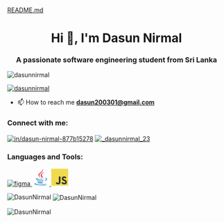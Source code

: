 
[README.md](https://github.com/DasunNirmal/DasunNirmal/files/13726602/README.md)
<h1 align="center">Hi 👋, I'm Dasun Nirmal</h1>
<h3 align="center">A passionate software engineering student from Sri Lanka</h3>

<p align="left"> <img src="https://komarev.com/ghpvc/?username=dasunnirmal&label=Profile%20views&color=0e75b6&style=flat" alt="dasunnirmal" /> </p>

<p align="left"> <a href="https://github.com/ryo-ma/github-profile-trophy"><img src="https://github-profile-trophy.vercel.app/?username=dasunnirmal" alt="dasunnirmal" /></a> </p>

- 📫 How to reach me **dasun200301@gmail.com**

<h3 align="left">Connect with me:</h3>
<p align="left">
<a href="https://linkedin.com/in/in/dasun-nirmal-877b15278" target="blank"><img align="center" src="https://raw.githubusercontent.com/rahuldkjain/github-profile-readme-generator/master/src/images/icons/Social/linked-in-alt.svg" alt="in/dasun-nirmal-877b15278" height="30" width="40" /></a>
<a href="https://instagram.com/_dasunnirmal_23" target="blank"><img align="center" src="https://raw.githubusercontent.com/rahuldkjain/github-profile-readme-generator/master/src/images/icons/Social/instagram.svg" alt="_dasunnirmal_23" height="30" width="40" /></a>
</p>

<h3 align="left">Languages and Tools:</h3>
<p align="left"> <a href="https://www.figma.com/" target="_blank" rel="noreferrer"> <img src="https://www.vectorlogo.zone/logos/figma/figma-icon.svg" alt="figma" width="40" height="40"/> </a> <a href="https://www.java.com" target="_blank" rel="noreferrer"> <img src="https://raw.githubusercontent.com/devicons/devicon/master/icons/java/java-original.svg" alt="java" width="40" height="40"/> </a> <a href="https://developer.mozilla.org/en-US/docs/Web/JavaScript" target="_blank" rel="noreferrer"> <img src="https://raw.githubusercontent.com/devicons/devicon/master/icons/javascript/javascript-original.svg" alt="javascript" width="40" height="40"/> </a> </p>

<p><img align="left" src="https://github-readme-stats.vercel.app/api/top-langs?username=DasunNirmal&show_icons=true&locale=en&layout=compact" alt="DasunNirmal" /></p>

<p>&nbsp;<img align="center" src="https://github-readme-stats.vercel.app/api?username=DasunNirmal&show_icons=true&locale=en" alt="DasunNirmal" /></p>

<p><img align="center" src="https://github-readme-streak-stats.herokuapp.com/?user=DasunNirmal&" alt="DasunNirmal" /></p>

